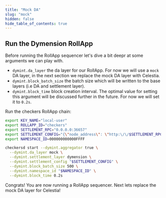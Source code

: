```yaml
---
title: "Mock DA"
slug: "mock"
hidden: false
hide_table_of_contents: true
---
```


## Run the Dymension RollApp

Before running the RollApp sequencer let's dive a bit deepr at some arguments we can play with.

-   `dymint.da_layer` the da layer for our RollApp. For now we will use a `mock` DA layer, in the next section we replace the mock DA layer with Celestia.
-   `dymint.block_batch_size` the batch size which will be written to the base layers (i.e DA and settlement layer).
-   `dymint.block_time` block creation interval. The optimal value for setting this argument will be discussed further in the future. For now we will set it to `0.2s`.

Run the checkers RollApp chain:

```sh
export KEY_NAME="local-user"
export ROLLAPP_ID="checkers"
export SETTLEMENT_RPC="0.0.0.0:36657"
export SETTLEMENT_CONFIG="{\"node_address\": \"http:\/\/$SETTLEMENT_RPC\", \"rollapp_id\": \"$ROLLAPP_ID\", \"dym_account_name\": \"$KEY_NAME\", \"keyring_home_dir\": \"$HOME/.dymension/\", \"keyring_backend\":\"test\"}"
export NAMESPACE_ID=000000000000FFFF

checkersd start --dymint.aggregator true \
  --dymint.da_layer mock \
  --dymint.settlement_layer dymension \
  --dymint.settlement_config "$SETTLEMENT_CONFIG" \
  --dymint.block_batch_size 500 \
  --dymint.namespace_id "$NAMESPACE_ID" \
  --dymint.block_time 0.2s
```

Congrats! You are now running a RollApp sequencer. Next lets replace the mock DA layer for Celestia!
